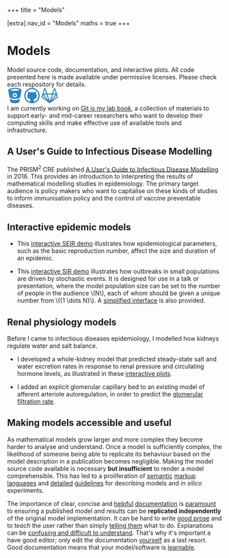 +++
title = "Models"

[extra]
nav_id = "Models"
maths = true
+++

# Models

<div class="blurb">
  Model source code, documentation, and interactive plots.
  All code presented here is made available under permissive licenses.
  Please check each respository for details.

  <nav>
    <a href="https://bitbucket.org/robmoss/" title="Bitbucket profile"><img src="/images/logo-bb.png"></a>
    <a href="http://github.com/robmoss/" title="Github profile"><img src="/images/logo-gh.png"></a>
    <a href="https://gitlab.unimelb.edu.au/rgmoss/" title="Gitlab profile"><img src="/images/logo-gl.png"></a>
  </nav>
  <!-- NOTE: the following is HTML, not Markdown, to avoid it becoming a paragraph and having undesired vertical space above and below. -->
  I am currently working on <a href="https://robmoss.github.io/git-is-my-lab-book/">Git is my lab book</a>, a collection of materials to support early- and mid-career researchers who want to develop their computing skills and make effective use of available tools and infrastructure.
</div>

## A User's Guide to Infectious Disease Modelling

The PRISM<sup>2</sup> CRE published [A User's Guide to Infectious Disease Modelling](https://prism.edu.au/publications/prism-modeling-guideline/) in 2016.
This provides an introduction to interpreting the results of mathematical modelling studies in epidemiology.
The primary target audience is policy makers who want to capitalise on these kinds of studies to inform immunisation policy and the control of vaccine preventable diseases.

## Interactive epidemic models

- This [interactive SEIR demo](https://robmoss.github.io/seir-demo/) illustrates how epidemiological parameters, such as the basic reproduction number, affect the size and duration of an epidemic.

- This [interactive SIR demo](https://robmoss.github.io/sir-demo/) illustrates how outbreaks in small populations are driven by stochastic events.
  It is designed for use in a talk or presentation, where the model population size can be set to the number of people in the audience \\(N\\), each of whom should be given a unique number from \\(\{1 \dots N\}\\).
  A [simplified interface](https://robmoss.github.io/sir-demo/simple.html) is also provided.

## Renal physiology models

Before I came to infectious diseases epidemiology, I modelled how kidneys regulate water and salt balance.

- I developed a whole-kidney model that predicted steady-state salt and water excretion rates in response to renal pressure and circulating hormone levels, as illustrated in these [interactive plots](http://web.archive.org/web/20201212124457/https://robmoss.github.io/model/rfc/).

- I added an explicit glomerular capillary bed to an existing model of afferent arteriole autoregulation, in order to predict the [glomerular filtration rate](http://web.archive.org/web/20201212124458/https://robmoss.github.io/model/aa-autoreg/).

## Making models accessible and useful

As mathematical models grow larger and more complex they become harder to analyse and understand.
Once a model is sufficiently complex, the likelihood of someone being able to replicate its behaviour based on the model description in a publication becomes negligible.
Making the model source code available is necessary **but insufficient** to render a model comprehensible.
This has led to a proliferation of [semantic](http://sed-ml.org/) [markup](http://sbml.org/) [languages](http://www.cellml.org/) and
[detailed](http://co.mbine.org/standards/miriam) [guidelines](http://biomodels.net/miase/) for describing models and *in silico* experiments.

The importance of clear, concise and [helpful](https://diataxis.fr/) [documentation](https://web.archive.org/web/20200606231144/https://documentation.divio.com/) is [paramount](https://web.archive.org/web/20200618075304/https://jacobian.org/tags/great-documentation/) to ensuring a published model and results can be **replicated independently** of the original model implementation.
It can be hard to write [good prose](http://web.archive.org/web/20170614175347/http://www.americanscientist.org/issues/id.877,y.0,no.,content.true,page.1,css.print/issue.aspx) and to *teach* the user rather than simply [telling them](http://stevelosh.com/blog/2013/09/teach-dont-tell/) what to do.
Explanations can be [confusing and difficult to understand](https://web.archive.org/web/20210819195037/https://jvns.ca/blog/confusing-explanations/).
That's why it's important a have good editor; only edit the documentation [yourself](http://web.archive.org/web/20140616001452/http://lifehacker.com/5968996/how-to-edit-your-own-writing/all) as a last resort.
Good documentation means that your model/software is [learnable](http://brikis98.blogspot.com.tr/2014/05/you-are-what-you-document.html).
